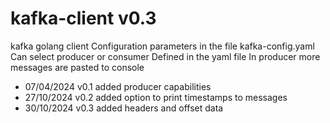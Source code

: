 # kafka-client v0.3
kafka golang client
Configuration parameters in the file kafka-config.yaml
Can select producer or consumer Defined in the yaml file
In producer more messages are pasted to console
* 07/04/2024 v0.1 added producer capabilities
* 27/10/2024 v0.2 added option to print timestamps to messages
* 30/10/2024 v0.3 added headers and offset data